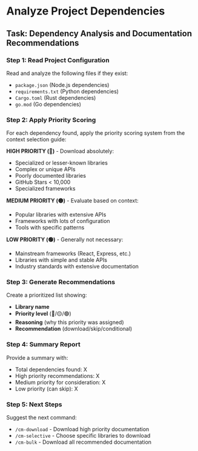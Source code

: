 # Analyze Project Dependencies

## Task: Dependency Analysis and Documentation Recommendations

### Step 1: Read Project Configuration
Read and analyze the following files if they exist:
- `package.json` (Node.js dependencies)
- `requirements.txt` (Python dependencies)  
- `Cargo.toml` (Rust dependencies)
- `go.mod` (Go dependencies)

### Step 2: Apply Priority Scoring
For each dependency found, apply the priority scoring system from the context selection guide:

**HIGH PRIORITY (🔴)** - Download absolutely:
- Specialized or lesser-known libraries
- Complex or unique APIs
- Poorly documented libraries
- GitHub Stars < 10,000
- Specialized frameworks

**MEDIUM PRIORITY (🟡)** - Evaluate based on context:
- Popular libraries with extensive APIs
- Frameworks with lots of configuration
- Tools with specific patterns

**LOW PRIORITY (🟢)** - Generally not necessary:
- Mainstream frameworks (React, Express, etc.)
- Libraries with simple and stable APIs
- Industry standards with extensive documentation

### Step 3: Generate Recommendations
Create a prioritized list showing:
- **Library name**
- **Priority level** (🔴/🟡/🟢)
- **Reasoning** (why this priority was assigned)
- **Recommendation** (download/skip/conditional)

### Step 4: Summary Report
Provide a summary with:
- Total dependencies found: X
- High priority recommendations: X
- Medium priority for consideration: X
- Low priority (can skip): X

### Step 5: Next Steps
Suggest the next command:
- `/cm-download` - Download high priority documentation
- `/cm-selective` - Choose specific libraries to download
- `/cm-bulk` - Download all recommended documentation